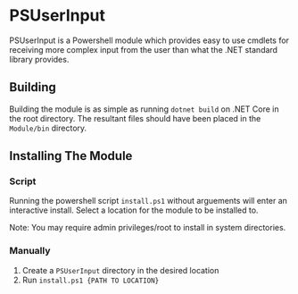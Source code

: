 # PSUserInput
PSUserInput is a Powershell module which provides easy to use cmdlets for receiving more complex input from the user than what the .NET standard library provides.

## Building
Building the module is as simple as running `dotnet build` on .NET Core in the root directory. The resultant files should have been placed in the `Module/bin` directory.

## Installing The Module

### Script
Running the powershell script `install.ps1` without arguements will enter an interactive install. Select a location for the module to be installed to.

Note: You may require admin privileges/root to install in system directories.

### Manually
1. Create a `PSUserInput` directory in the desired location
2. Run `install.ps1 {PATH TO LOCATION}`